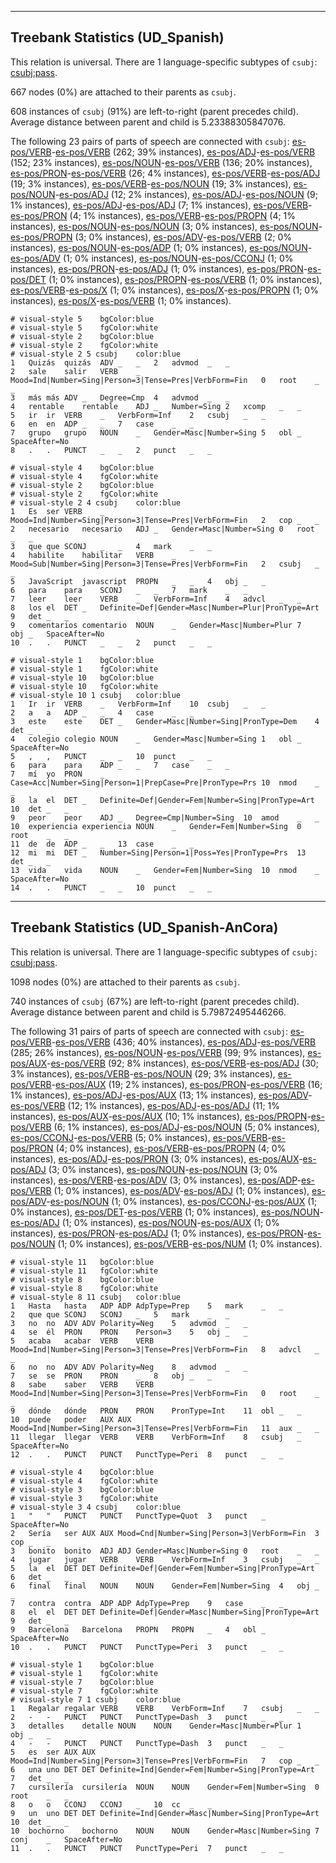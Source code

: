 

--------------------------------------------------------------------------------

## Treebank Statistics (UD_Spanish)

This relation is universal.
There are 1 language-specific subtypes of `csubj`: [csubj:pass]().

667 nodes (0%) are attached to their parents as `csubj`.

608 instances of `csubj` (91%) are left-to-right (parent precedes child).
Average distance between parent and child is 5.23388305847076.

The following 23 pairs of parts of speech are connected with `csubj`: [es-pos/VERB]()-[es-pos/VERB]() (262; 39% instances), [es-pos/ADJ]()-[es-pos/VERB]() (152; 23% instances), [es-pos/NOUN]()-[es-pos/VERB]() (136; 20% instances), [es-pos/PRON]()-[es-pos/VERB]() (26; 4% instances), [es-pos/VERB]()-[es-pos/ADJ]() (19; 3% instances), [es-pos/VERB]()-[es-pos/NOUN]() (19; 3% instances), [es-pos/NOUN]()-[es-pos/ADJ]() (12; 2% instances), [es-pos/ADJ]()-[es-pos/NOUN]() (9; 1% instances), [es-pos/ADJ]()-[es-pos/ADJ]() (7; 1% instances), [es-pos/VERB]()-[es-pos/PRON]() (4; 1% instances), [es-pos/VERB]()-[es-pos/PROPN]() (4; 1% instances), [es-pos/NOUN]()-[es-pos/NOUN]() (3; 0% instances), [es-pos/NOUN]()-[es-pos/PROPN]() (3; 0% instances), [es-pos/ADV]()-[es-pos/VERB]() (2; 0% instances), [es-pos/NOUN]()-[es-pos/ADP]() (1; 0% instances), [es-pos/NOUN]()-[es-pos/ADV]() (1; 0% instances), [es-pos/NOUN]()-[es-pos/CCONJ]() (1; 0% instances), [es-pos/PRON]()-[es-pos/ADJ]() (1; 0% instances), [es-pos/PRON]()-[es-pos/DET]() (1; 0% instances), [es-pos/PROPN]()-[es-pos/VERB]() (1; 0% instances), [es-pos/VERB]()-[es-pos/X]() (1; 0% instances), [es-pos/X]()-[es-pos/PROPN]() (1; 0% instances), [es-pos/X]()-[es-pos/VERB]() (1; 0% instances).


~~~ conllu
# visual-style 5	bgColor:blue
# visual-style 5	fgColor:white
# visual-style 2	bgColor:blue
# visual-style 2	fgColor:white
# visual-style 2 5 csubj	color:blue
1	Quizás	quizás	ADV	_	_	2	advmod	_	_
2	sale	salir	VERB	_	Mood=Ind|Number=Sing|Person=3|Tense=Pres|VerbForm=Fin	0	root	_	_
3	más	más	ADV	_	Degree=Cmp	4	advmod	_	_
4	rentable	rentable	ADJ	_	Number=Sing	2	xcomp	_	_
5	ir	ir	VERB	_	VerbForm=Inf	2	csubj	_	_
6	en	en	ADP	_	_	7	case	_	_
7	grupo	grupo	NOUN	_	Gender=Masc|Number=Sing	5	obl	_	SpaceAfter=No
8	.	.	PUNCT	_	_	2	punct	_	_

~~~


~~~ conllu
# visual-style 4	bgColor:blue
# visual-style 4	fgColor:white
# visual-style 2	bgColor:blue
# visual-style 2	fgColor:white
# visual-style 2 4 csubj	color:blue
1	Es	ser	VERB	_	Mood=Ind|Number=Sing|Person=3|Tense=Pres|VerbForm=Fin	2	cop	_	_
2	necesario	necesario	ADJ	_	Gender=Masc|Number=Sing	0	root	_	_
3	que	que	SCONJ	_	_	4	mark	_	_
4	habilite	habilitar	VERB	_	Mood=Sub|Number=Sing|Person=3|Tense=Pres|VerbForm=Fin	2	csubj	_	_
5	JavaScript	javascript	PROPN	_	_	4	obj	_	_
6	para	para	SCONJ	_	_	7	mark	_	_
7	leer	leer	VERB	_	VerbForm=Inf	4	advcl	_	_
8	los	el	DET	_	Definite=Def|Gender=Masc|Number=Plur|PronType=Art	9	det	_	_
9	comentarios	comentario	NOUN	_	Gender=Masc|Number=Plur	7	obj	_	SpaceAfter=No
10	.	.	PUNCT	_	_	2	punct	_	_

~~~


~~~ conllu
# visual-style 1	bgColor:blue
# visual-style 1	fgColor:white
# visual-style 10	bgColor:blue
# visual-style 10	fgColor:white
# visual-style 10 1 csubj	color:blue
1	Ir	ir	VERB	_	VerbForm=Inf	10	csubj	_	_
2	a	a	ADP	_	_	4	case	_	_
3	este	este	DET	_	Gender=Masc|Number=Sing|PronType=Dem	4	det	_	_
4	colegio	colegio	NOUN	_	Gender=Masc|Number=Sing	1	obl	_	SpaceAfter=No
5	,	,	PUNCT	_	_	10	punct	_	_
6	para	para	ADP	_	_	7	case	_	_
7	mí	yo	PRON	_	Case=Acc|Number=Sing|Person=1|PrepCase=Pre|PronType=Prs	10	nmod	_	_
8	la	el	DET	_	Definite=Def|Gender=Fem|Number=Sing|PronType=Art	10	det	_	_
9	peor	peor	ADJ	_	Degree=Cmp|Number=Sing	10	amod	_	_
10	experiencia	experiencia	NOUN	_	Gender=Fem|Number=Sing	0	root	_	_
11	de	de	ADP	_	_	13	case	_	_
12	mi	mi	DET	_	Number=Sing|Person=1|Poss=Yes|PronType=Prs	13	det	_	_
13	vida	vida	NOUN	_	Gender=Fem|Number=Sing	10	nmod	_	SpaceAfter=No
14	.	.	PUNCT	_	_	10	punct	_	_

~~~




--------------------------------------------------------------------------------

## Treebank Statistics (UD_Spanish-AnCora)

This relation is universal.
There are 1 language-specific subtypes of `csubj`: [csubj:pass]().

1098 nodes (0%) are attached to their parents as `csubj`.

740 instances of `csubj` (67%) are left-to-right (parent precedes child).
Average distance between parent and child is 5.79872495446266.

The following 31 pairs of parts of speech are connected with `csubj`: [es-pos/VERB]()-[es-pos/VERB]() (436; 40% instances), [es-pos/ADJ]()-[es-pos/VERB]() (285; 26% instances), [es-pos/NOUN]()-[es-pos/VERB]() (99; 9% instances), [es-pos/AUX]()-[es-pos/VERB]() (92; 8% instances), [es-pos/VERB]()-[es-pos/ADJ]() (30; 3% instances), [es-pos/VERB]()-[es-pos/NOUN]() (29; 3% instances), [es-pos/VERB]()-[es-pos/AUX]() (19; 2% instances), [es-pos/PRON]()-[es-pos/VERB]() (16; 1% instances), [es-pos/ADJ]()-[es-pos/AUX]() (13; 1% instances), [es-pos/ADV]()-[es-pos/VERB]() (12; 1% instances), [es-pos/ADJ]()-[es-pos/ADJ]() (11; 1% instances), [es-pos/AUX]()-[es-pos/AUX]() (10; 1% instances), [es-pos/PROPN]()-[es-pos/VERB]() (6; 1% instances), [es-pos/ADJ]()-[es-pos/NOUN]() (5; 0% instances), [es-pos/CCONJ]()-[es-pos/VERB]() (5; 0% instances), [es-pos/VERB]()-[es-pos/PRON]() (4; 0% instances), [es-pos/VERB]()-[es-pos/PROPN]() (4; 0% instances), [es-pos/ADJ]()-[es-pos/PRON]() (3; 0% instances), [es-pos/AUX]()-[es-pos/ADJ]() (3; 0% instances), [es-pos/NOUN]()-[es-pos/NOUN]() (3; 0% instances), [es-pos/VERB]()-[es-pos/ADV]() (3; 0% instances), [es-pos/ADP]()-[es-pos/VERB]() (1; 0% instances), [es-pos/ADV]()-[es-pos/ADJ]() (1; 0% instances), [es-pos/ADV]()-[es-pos/NOUN]() (1; 0% instances), [es-pos/CCONJ]()-[es-pos/AUX]() (1; 0% instances), [es-pos/DET]()-[es-pos/VERB]() (1; 0% instances), [es-pos/NOUN]()-[es-pos/ADJ]() (1; 0% instances), [es-pos/NOUN]()-[es-pos/AUX]() (1; 0% instances), [es-pos/PRON]()-[es-pos/ADJ]() (1; 0% instances), [es-pos/PRON]()-[es-pos/NOUN]() (1; 0% instances), [es-pos/VERB]()-[es-pos/NUM]() (1; 0% instances).


~~~ conllu
# visual-style 11	bgColor:blue
# visual-style 11	fgColor:white
# visual-style 8	bgColor:blue
# visual-style 8	fgColor:white
# visual-style 8 11 csubj	color:blue
1	Hasta	hasta	ADP	ADP	AdpType=Prep	5	mark	_	_
2	que	que	SCONJ	SCONJ	_	5	mark	_	_
3	no	no	ADV	ADV	Polarity=Neg	5	advmod	_	_
4	se	él	PRON	PRON	Person=3	5	obj	_	_
5	acaba	acabar	VERB	VERB	Mood=Ind|Number=Sing|Person=3|Tense=Pres|VerbForm=Fin	8	advcl	_	_
6	no	no	ADV	ADV	Polarity=Neg	8	advmod	_	_
7	se	se	PRON	PRON	_	8	obj	_	_
8	sabe	saber	VERB	VERB	Mood=Ind|Number=Sing|Person=3|Tense=Pres|VerbForm=Fin	0	root	_	_
9	dónde	dónde	PRON	PRON	PronType=Int	11	obl	_	_
10	puede	poder	AUX	AUX	Mood=Ind|Number=Sing|Person=3|Tense=Pres|VerbForm=Fin	11	aux	_	_
11	llegar	llegar	VERB	VERB	VerbForm=Inf	8	csubj	_	SpaceAfter=No
12	.	.	PUNCT	PUNCT	PunctType=Peri	8	punct	_	_

~~~


~~~ conllu
# visual-style 4	bgColor:blue
# visual-style 4	fgColor:white
# visual-style 3	bgColor:blue
# visual-style 3	fgColor:white
# visual-style 3 4 csubj	color:blue
1	"	"	PUNCT	PUNCT	PunctType=Quot	3	punct	_	SpaceAfter=No
2	Sería	ser	AUX	AUX	Mood=Cnd|Number=Sing|Person=3|VerbForm=Fin	3	cop	_	_
3	bonito	bonito	ADJ	ADJ	Gender=Masc|Number=Sing	0	root	_	_
4	jugar	jugar	VERB	VERB	VerbForm=Inf	3	csubj	_	_
5	la	el	DET	DET	Definite=Def|Gender=Fem|Number=Sing|PronType=Art	6	det	_	_
6	final	final	NOUN	NOUN	Gender=Fem|Number=Sing	4	obj	_	_
7	contra	contra	ADP	ADP	AdpType=Prep	9	case	_	_
8	el	el	DET	DET	Definite=Def|Gender=Masc|Number=Sing|PronType=Art	9	det	_	_
9	Barcelona	Barcelona	PROPN	PROPN	_	4	obl	_	SpaceAfter=No
10	.	.	PUNCT	PUNCT	PunctType=Peri	3	punct	_	_

~~~


~~~ conllu
# visual-style 1	bgColor:blue
# visual-style 1	fgColor:white
# visual-style 7	bgColor:blue
# visual-style 7	fgColor:white
# visual-style 7 1 csubj	color:blue
1	Regalar	regalar	VERB	VERB	VerbForm=Inf	7	csubj	_	_
2	-	-	PUNCT	PUNCT	PunctType=Dash	3	punct	_	_
3	detalles	detalle	NOUN	NOUN	Gender=Masc|Number=Plur	1	obj	_	_
4	-	-	PUNCT	PUNCT	PunctType=Dash	3	punct	_	_
5	es	ser	AUX	AUX	Mood=Ind|Number=Sing|Person=3|Tense=Pres|VerbForm=Fin	7	cop	_	_
6	una	uno	DET	DET	Definite=Ind|Gender=Fem|Number=Sing|PronType=Art	7	det	_	_
7	cursilería	cursilería	NOUN	NOUN	Gender=Fem|Number=Sing	0	root	_	_
8	o	o	CCONJ	CCONJ	_	10	cc	_	_
9	un	uno	DET	DET	Definite=Ind|Gender=Masc|Number=Sing|PronType=Art	10	det	_	_
10	bochorno	bochorno	NOUN	NOUN	Gender=Masc|Number=Sing	7	conj	_	SpaceAfter=No
11	.	.	PUNCT	PUNCT	PunctType=Peri	7	punct	_	_

~~~


